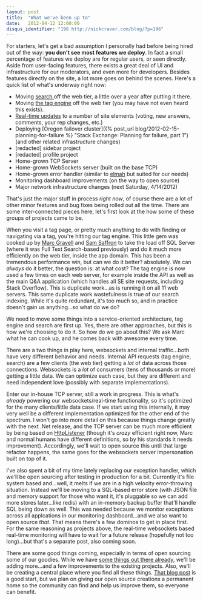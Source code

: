 ```yaml
---
layout: post
title:  "What we've been up to"
date:   2012-04-12 12:00:00
disqus_identifier: "196 http://nickcraver.com/blog/?p=196"
---
```

For starters, let's get a bad assumption I personally had before being hired out of the way: **you don't see most features we deploy**.  In fact a small percentage of features we deploy are for regular users, or seen directly.  Aside from user-facing features, there exists a great deal of UI and infrastructure for our moderators, and even more for developers.  Besides features directly on the site, a lot more goes on behind the scenes. <!--more-->Here's a quick list of what's underway right now:

*   Moving [search ](http://blog.stackoverflow.com/2011/01/stack-overflow-search-now-81-less-crappy/ "Stack Overflow Search — Now 81% Less Crappy")off the web tier, a little over a year after putting it there.
*   Moving [the tag engine](http://samsaffron.com/archive/2011/10/28/in-managed-code-we-trust-our-recent-battles-with-the-net-garbage-collector "Sam Saffron: In managed code we trust, our recent battles with the .NET Garbage Collector") off the web tier (you may have not even heard this exists).
*   [Real-time updates](http://meta.stackoverflow.com/questions/125677/new-feature-real-time-updates-to-questions-answers-and-inbox "New Feature: real time updates to questions, answers, and inbox") to a number of site elements (voting, new answers, comments, your rep changes, etc.)
*   Deploying [Oregon failover cluster]({% post_url blog/2012-02-15-planning-for-failure %} "Stack Exchange: Planning for failure, part 1") (and other related infrastructure changes)
*   [redacted] sidebar project
*   [redacted] profile project
*   Home-grown TCP Server
*   Home-grown WebSockets server (built on the base TCP)
*   Home-grown error handler (similar to [elmah](http://code.google.com/p/elmah/) but suited for our needs)
*   Monitoring dashboard improvements (on the way to open source)
*   Major network infrastructure changes (next Saturday, 4/14/2012)

That's just the major stuff in process _right now_, of course there are a lot of other minor features and bug fixes being rolled out all the time.  There are some inter-connected pieces here, let's first look at the how some of these groups of projects came to be.

When you visit a tag page, or pretty much anything to do with finding or navigating via a tag, you're hitting our tag engine.  This little gem was cooked up by [Marc Gravell](http://stackoverflow.com/users/23354/marc-gravell) and [Sam Saffron](http://stackoverflow.com/users/17174/sam-saffron) to take the load off SQL Server (where it was Full Text Search-based previously) and do it much more efficiently on the web tier, inside the app domain.  This has been a tremendous performance win, but can we do it better? absolutely.  We can _always_ do it better, the question is: at what cost?  The tag engine is now used a few times on each web server, for example inside the API as well as the main Q&A application (which handles all SE site requests, including Stack Overflow).  This is duplicate work...as is running it on all 11 web servers.  This same duplicate work wastefulness is true of our search indexing.  While it's quite redundant, it's too much so, and in practice doesn't gain us anything...so what do we do?

We need to move some things into a service-oriented architecture, tag engine and search are first up.  Yes, there are other approaches, but this is how we're choosing to do it.  So how do we go about this? We ask Marc what he can cook up, and he comes back with awesome every time.

There are a two things in play here, websockets and internal traffic...both have very different behavior and needs.  Internal API requests (tag engine, search) are a few clients (the web tier) getting a *lot* of data across those connections.  Websockets is a _lot_ of consumers (tens of thousands or more) getting a little data.  We can optimize each case, but they are different and need independent love (possibly with separate implementations).

Enter our in-house TCP server, still a work in progress. This is what's _already_ powering our websockets/real-time functionality, so it's optimized for the many clients/little data case.  If we start using this internally, it may very well be a different implementation optimized for the other end of the spectrum.  I won't go into more detail on this because things change greatly with the next .Net release, and the TCP server can be much more efficient by being based on [HttpListener](http://msdn.microsoft.com/en-us/library/system.net.httplistener.aspx) (though it's _crazy_ efficient right now, Marc and normal humans have different definitions, so by his standards it needs improvement).  Accordingly, we'll wait to open source this until that large refactor happens, the same goes for the websockets server impersonation built on top of it.

I've also spent a bit of my time lately replacing our exception handler, which we'll be open sourcing after testing in production for a bit.  Currently it's file system based and...well, it melts if we are in a high velocity error-throwing situation.  Instead we'll be moving to a SQL-based error store (with JSON file and memory support for those who want it, it's pluggable so we can add more stores later...like redis) with an in-memory backup buffer that'll handle SQL being down as well.  This was needed because we monitor exceptions across all applcations in our monitoring dashboard...and we also want to open source _that_.  That means there's a few dominos to get in place first.  For the same reasoning as projects above, the real-time websockets based real-time monitoring will have to wait for a future release (hopefully not too long)...but that's a separate post, also coming soon.

There are some good things coming, especially in terms of open sourcing some of our goodies.  While we have [some things out there already](http://blog.stackoverflow.com/2012/02/stack-exchange-open-source-projects/), we'll be adding more...and a few improvements to the existing projects.  Also, we'll be creating a central place where you find all these things.  [That blog post](http://blog.stackoverflow.com/2012/02/stack-exchange-open-source-projects/) is a good start, but we plan on giving our open source creations a permanent home so the community can find and help us improve them, so everyone can benefit.